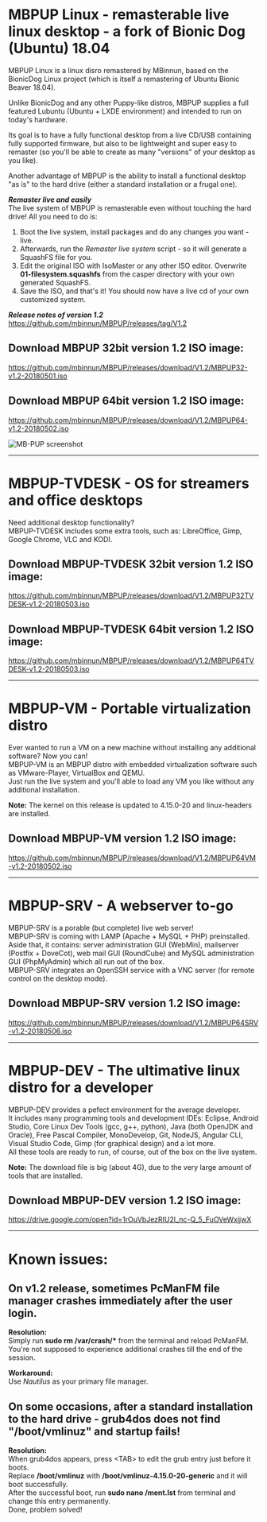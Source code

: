 MBPUP Linux - remasterable live linux desktop - a fork of Bionic Dog (Ubuntu) 18.04
=

MBPUP Linux is a linux disro remastered by MBinnun, based on the BionicDog Linux project (which is itself a remastering of Ubuntu Bionic Beaver 18.04).

Unlike BionicDog and any other Puppy-like distros, MBPUP supplies a full featured Lubuntu (Ubuntu + LXDE environment) and intended to run on today's hardware.

Its goal is to have a fully functional desktop from a live CD/USB containing fully supported firmware, but also to be lightweight and super easy to remaster (so you'll be able to create as many "versions" of your desktop as you like).

Another advantage of MBPUP is the ability to install a functional desktop "as is" to the hard drive (either a standard installation or a frugal one).


***Remaster live and easily***<br />
The live system of MBPUP is remasterable even without touching the hard drive! All you need to do is:<br />
1) Boot the live system, install packages and do any changes you want - live.
2) Afterwards, run the *Remaster live system* script - so it will generate a SquashFS file for you.
3) Edit the original ISO with IsoMaster or any other ISO editor. Overwrite **01-filesystem.squashfs** from the casper directory with your own generated SquashFS.
4) Save the ISO, and that's it! You should now have a live cd of your own customized system.


***Release notes of version 1.2***<br />
https://github.com/mbinnun/MBPUP/releases/tag/V1.2


Download MBPUP 32bit version 1.2 ISO image:
-
https://github.com/mbinnun/MBPUP/releases/download/V1.2/MBPUP32-v1.2-20180501.iso

Download MBPUP 64bit version 1.2 ISO image:
-
https://github.com/mbinnun/MBPUP/releases/download/V1.2/MBPUP64-v1.2-20180502.iso

<img src="https://github.com/mbinnun/MBPUP/blob/master/mbpup_screenshot.png" alt="MB-PUP screenshot" />

---------------------------------------

MBPUP-TVDESK - OS for streamers and office desktops
=

Need additional desktop functionality?<br />
MBPUP-TVDESK includes some extra tools, such as: LibreOffice, Gimp, Google Chrome, VLC and KODI.

Download MBPUP-TVDESK 32bit version 1.2 ISO image:
-
https://github.com/mbinnun/MBPUP/releases/download/V1.2/MBPUP32TVDESK-v1.2-20180503.iso

Download MBPUP-TVDESK 64bit version 1.2 ISO image:
-
https://github.com/mbinnun/MBPUP/releases/download/V1.2/MBPUP64TVDESK-v1.2-20180503.iso

---------------------------------------

MBPUP-VM - Portable virtualization distro
=

Ever wanted to run a VM on a new machine without installing any additional software? Now you can!<br />
MBPUP-VM is an MBPUP distro with embedded virtualization software such as VMware-Player, VirtualBox and QEMU.<br />
Just run the live system and you'll able to load any VM you like without any additional installation.

**Note:** The kernel on this release is updated to 4.15.0-20 and linux-headers are installed.

Download MBPUP-VM version 1.2 ISO image:
-
https://github.com/mbinnun/MBPUP/releases/download/V1.2/MBPUP64VM-v1.2-20180502.iso

---------------------------------------

MBPUP-SRV - A webserver to-go
=

MBPUP-SRV is a porable (but complete) live web server!<br />
MBPUP-SRV is coming with LAMP (Apache + MySQL + PHP) preinstalled.<br />
Aside that, it contains: server administration GUI (WebMin), mailserver (Postfix + DoveCot), web mail GUI (RoundCube) and MySQL administration GUI (PhpMyAdmin) which all run out of the box.<br />
MBPUP-SRV integrates an OpenSSH service with a VNC server (for remote control on the desktop mode).

Download MBPUP-SRV version 1.2 ISO image:
-
https://github.com/mbinnun/MBPUP/releases/download/V1.2/MBPUP64SRV-v1.2-20180506.iso

---------------------------------------

MBPUP-DEV - The ultimative linux distro for a developer
=

MBPUP-DEV provides a pefect environment for the average developer.<br />
It includes many programming tools and development IDEs: Eclipse, Android Studio, Core Linux Dev Tools (gcc, g++, python), Java (both OpenJDK and Oracle), Free Pascal Compiler, MonoDevelop, Git, NodeJS, Angular CLI, Visual Studio Code, Gimp (for graphical design) and a lot more.<br />
All these tools are ready to run, of course, out of the box on the live system.

**Note:** The download file is big (about 4G), due to the very large amount of tools that are installed.

Download MBPUP-DEV version 1.2 ISO image:
-
https://drive.google.com/open?id=1rOuVbJezRIU2l_nc-Q_5_FuOVeWxjjwX

----------------------------------------

Known issues:
=
On v1.2 release, sometimes PcManFM file manager crashes immediately after the user login.
-
**Resolution:**<br />Simply run **sudo rm /var/crash/\*** from the terminal and reload PcManFM.<br />You're not supposed to experience additional crashes till the end of the session.

**Workaround:**<br />Use *Nautilus* as your primary file manager.

On some occasions, after a standard installation to the hard drive - grub4dos does not find "/boot/vmlinuz" and startup fails!
-
**Resolution:**<br />When grub4dos appears, press &lt;TAB&gt; to edit the grub entry just before it boots.<br />Replace **/boot/vmlinuz** with **/boot/vmlinuz-4.15.0-20-generic** and it will boot successfully.<br />After the successful boot, run **sudo nano /ment.lst** from terminal and change this entry permanently.<br />Done, problem solved!
